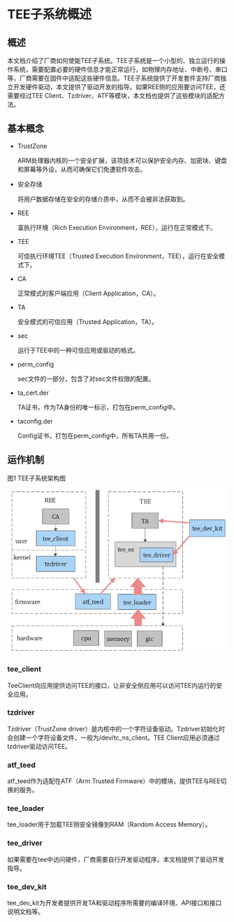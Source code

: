 # TEE子系统概述<a name="ZH-CN_TOPIC_0000001212174212"></a>

## 概述<a name="section10597104885712"></a>

本文档介绍了厂商如何使能TEE子系统。TEE子系统是一个小型的、独立运行的操作系统，需要配置必要的硬件信息才能正常运行，如物理内存地址、中断号、串口等，厂商需要在固件中适配这些硬件信息。TEE子系统提供了开发套件支持厂商独立开发硬件驱动，本文提供了驱动开发的指导。如果REE侧的应用要访问TEE，还需要经过TEE Client、Tzdriver、ATF等模块，本文档也提供了这些模块的适配方法。

## 基本概念<a name="section366461852818"></a>

-   TrustZone

    ARM处理器内核的一个安全扩展，该项技术可以保护安全内存、加密块、键盘和屏幕等外设，从而可确保它们免遭软件攻击。

-   安全存储

    将用户数据存储在安全的存储介质中，从而不会被非法获取到。

-   REE

    富执行环境（Rich Execution Environment，REE），运行在正常模式下。

-   TEE

    可信执行环境TEE（Trusted Execution Environment，TEE），运行在安全模式下。

-   CA

    正常模式的客户端应用（Client Application，CA）。

-   TA

    安全模式的可信应用（Trusted Application，TA）。

-   sec

    运行于TEE中的一种可信应用或驱动的格式。

-   perm\_config

    sec文件的一部分，包含了对sec文件权限的配置。

-   ta\_cert.der

    TA证书，作为TA身份的唯一标示，打包在perm\_config中。

-   taconfig.der

    Config证书，打包在perm\_config中，所有TA共用一份。


## 运作机制<a name="section18745144110587"></a>

图1 TEE子系统架构图

![](figures/zh-cn_image_0000001258298265.png)

### tee\_client<a name="section792178152511"></a>

TeeClient向应用提供访问TEE的接口，让非安全侧应用可以访问TEE内运行的安全应用。

### tzdriver<a name="section262283663016"></a>

Tzdriver（TrustZone driver）是内核中的一个字符设备驱动。Tzdriver初始化时会创建一个字符设备文件，一般为/dev/tc\_ns\_client。TEE Client应用必须通过tzdriver驱动访问TEE。

### atf\_teed<a name="section175124525283"></a>

atf\_teed作为适配在ATF（Arm Trusted Firmware）中的模块，提供TEE与REE切换的服务。

### tee\_loader<a name="section461898154218"></a>

tee\_loader用于加载TEE侧安全镜像到RAM（Random Access Memory）。

### tee\_driver<a name="section14327137155616"></a>

如果需要在tee中访问硬件，厂商需要自行开发驱动程序。本文档提供了驱动开发指导。

### tee\_dev\_kit<a name="section25511238584"></a>

tee\_dev\_kit为开发者提供开发TA和驱动程序所需要的编译环境、API接口和接口说明文档等。

